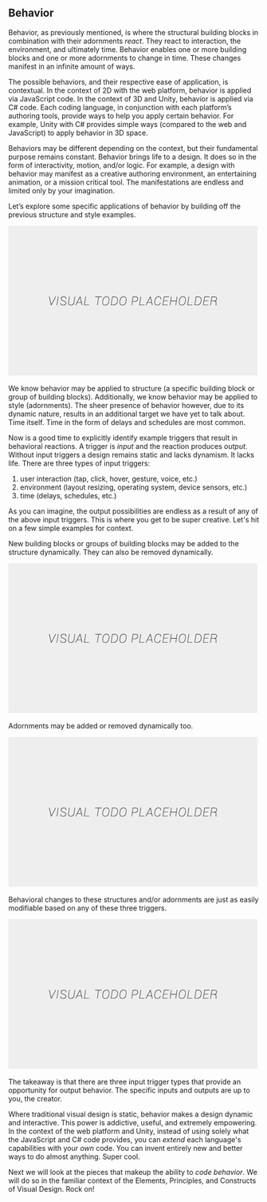 ## Behavior

Behavior, as previously mentioned, is where the structural building blocks in combination with their adornments *react*. They react to interaction, the environment, and ultimately time. Behavior enables one or more building blocks and one or more adornments to change in time. These changes manifest in an infinite amount of ways.

The possible behaviors, and their respective ease of application, is contextual. In the context of 2D with the web platform, behavior is applied via JavaScript code. In the context of 3D and Unity, behavior is applied via C# code. Each coding language, in conjunction with each platform’s authoring tools, provide ways to help you apply certain behavior. For example, Unity with C# provides simple ways (compared to the web and JavaScript) to apply behavior in 3D space.

Behaviors may be different depending on the context, but their fundamental purpose remains constant. Behavior brings life to a design. It does so in the form of interactivity, motion, and/or logic. For example, a design with behavior may manifest as a creative authoring environment, an entertaining animation, or a mission critical tool. The manifestations are endless and limited only by your imagination.

Let’s explore some specific applications of behavior by building off the previous structure and style examples.

![TODO - (structural, styles, logical)](../assets/img/visual-todo-placeholder.jpg "TODO - (structural, styles, logical)")

We know behavior may be applied to structure (a specific building block or group of building blocks). Additionally, we know behavior may be applied to style (adornments). The sheer presence of behavior however, due to its dynamic nature, results in an additional target we have yet to talk about. Time itself. Time in the form of delays and schedules are most common.

Now is a good time to explicitly identify example triggers that result in behavioral reactions. A trigger is *input* and the reaction produces *output*. Without input triggers a design remains static and lacks dynamism. It lacks life. There are three types of input triggers:

1. user interaction (tap, click, hover, gesture, voice, etc.)
2. environment (layout resizing, operating system, device sensors, etc.)
3. time (delays, schedules, etc.)

As you can imagine, the output possibilities are endless as a result of any of the above input triggers. This is where you get to be super creative. Let's hit on a few simple examples for context.

New building blocks or groups of building blocks may be added to the structure dynamically. They can also be removed dynamically.

![TODO - Structural add/remove](../assets/img/visual-todo-placeholder.jpg "TODO - Structural add/remove")

Adornments may be added or removed dynamically too.

![TODO - Style add/remove](../assets/img/visual-todo-placeholder.jpg "TODO - Style add/remove")

Behavioral changes to these structures and/or adornments are just as easily modifiable based on any of these three triggers.

![TODO - Behavior change](../assets/img/visual-todo-placeholder.jpg "TODO - Behavior change")

The takeaway is that there are three input trigger types that provide an opportunity for output behavior. The specific inputs and outputs are up to you, the creator.

Where traditional visual design is static, behavior makes a design dynamic and interactive. This power is addictive, useful, and extremely empowering. In the context of the web platform and Unity, instead of using solely what the JavaScript and C# code provides, you can *extend* each language's capabilities with your *own* code. You can invent entirely new and better ways to do almost anything. Super cool.

Next we will look at the pieces that makeup the ability to *code behavior*. We will do so in the familiar context of the Elements, Principles, and Constructs of Visual Design. Rock on!
